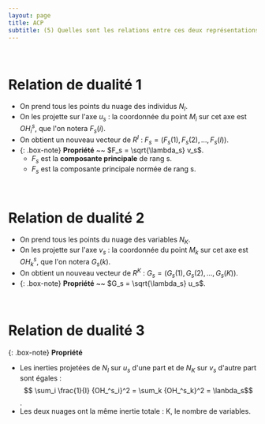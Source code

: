 ```yaml
---
layout: page
title: ACP
subtitle: (5) Quelles sont les relations entre ces deux représentations approchées ? 
---
```


<br/> 

# Relation de dualité 1

* On prend tous les points du nuage des individus $N_I$.
* On les projette sur l'axe $u_s$ : la coordonnée du point $M_i$ sur cet axe est $OH^s_i$, que l'on notera $F_s(i)$.
* On obtient un nouveau vecteur de $R^I$ : $F_s = (F_s(1),F_s(2),...,F_s(I))$.   
* {: .box-note}
**Propriété** ~~ $F_s = \sqrt{\lambda_s} v_s$. 
    * $F_s$ est la **composante principale** de rang s.
    * $F_s$ est la composante principale normée de rang s. 

<br/> 

# Relation de dualité 2

* On prend tous les points du nuage des variables $N_K$.
* On les projette sur l'axe $v_s$ : la coordonnée du point $M_k$ sur cet axe est $OH^s_k$, que l'on notera $G_s(k)$.
* On obtient un nouveau vecteur de $R^K$ : $G_s = (G_s(1),G_s(2),...,G_s(K))$.   
* {: .box-note}
**Propriété** ~~ $G_s = \sqrt{\lambda_s} u_s$. 

<br/>

# Relation de dualité 3

{: .box-note} **Propriété** <br/>
* Les inerties projetées de $N_I$ sur $u_s$ d'une part et de $N_K$ sur $v_s$ d'autre part sont égales : 
$$ \sum_i \frac{1}{I} {OH_^s_i}^2 = \sum_k {OH_^s_k}^2 = \lanbda_s$$.
* Les deux nuages ont la même inertie totale : K, le nombre de variables.  

<br/>
